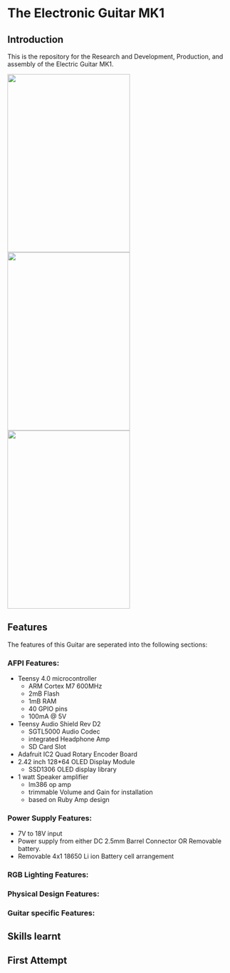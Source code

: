 # The Electronic Guitar MK1

## Introduction
This is the repository for the Research and Development, Production, and assembly of the Electric Guitar MK1. 


<img src="https://github.com/user-attachments/assets/6f7fdf49-825d-451c-a7b9-8be3157fd3e8" data-canonical-src="https://github.com/user-attachments/assets/6f7fdf49-825d-451c-a7b9-8be3157fd3e8" width="275" height="400"/>

<img src="https://github.com/user-attachments/assets/d93b2070-a9af-42f3-9944-c3cdc3873ebc" data-canonical-src="https://github.com/user-attachments/assets/d93b2070-a9af-42f3-9944-c3cdc3873ebc" width="275" height="400"/>

<img src="https://github.com/user-attachments/assets/fa07d7f7-db8a-4da3-886a-537a519272df" data-canonical-src="https://github.com/user-attachments/assets/fa07d7f7-db8a-4da3-886a-537a519272df" width="275" height="400"/>




## Features
The features of this Guitar are seperated into the following sections:

### AFPI Features:
  - Teensy 4.0 microcontroller
    - ARM Cortex M7 600MHz 
    - 2mB Flash
    - 1mB RAM
    - 40 GPIO pins
    - 100mA @ 5V 
  - Teensy Audio Shield Rev D2
    - SGTL5000 Audio Codec
    - integrated Headphone Amp
    - SD Card Slot
  - Adafruit IC2 Quad Rotary Encoder Board
  - 2.42 inch 128*64 OLED Display Module
    - SSD1306 OLED display library
  - 1 watt Speaker amplifier
    - lm386 op amp
    - trimmable Volume and Gain for installation
    - based on Ruby Amp design
   
### Power Supply Features:
  - 7V to 18V input
  - Power supply from either DC 2.5mm Barrel Connector OR Removable battery.
  - Removable 4x1 18650 Li ion Battery cell arrangement

### RGB Lighting Features:


### Physical Design Features:


### Guitar specific Features:



## Skills learnt

## First Attempt 
